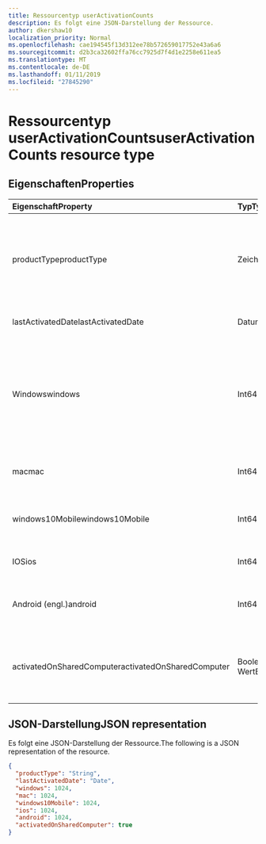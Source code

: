 ```yaml
---
title: Ressourcentyp userActivationCounts
description: Es folgt eine JSON-Darstellung der Ressource.
author: dkershaw10
localization_priority: Normal
ms.openlocfilehash: cae194545f13d312ee78b572659017752e43a6a6
ms.sourcegitcommit: d2b3ca32602ffa76cc7925d7f4d1e2258e611ea5
ms.translationtype: MT
ms.contentlocale: de-DE
ms.lasthandoff: 01/11/2019
ms.locfileid: "27845290"
---
```

# <a name="useractivationcounts-resource-type"></a><span data-ttu-id="96461-103">Ressourcentyp userActivationCounts</span><span class="sxs-lookup"><span data-stu-id="96461-103">userActivationCounts resource type</span></span>

## <a name="properties"></a><span data-ttu-id="96461-104">Eigenschaften</span><span class="sxs-lookup"><span data-stu-id="96461-104">Properties</span></span>

| <span data-ttu-id="96461-105">Eigenschaft</span><span class="sxs-lookup"><span data-stu-id="96461-105">Property</span></span>          | <span data-ttu-id="96461-106">Typ</span><span class="sxs-lookup"><span data-stu-id="96461-106">Type</span></span>   | <span data-ttu-id="96461-107">Beschreibung</span><span class="sxs-lookup"><span data-stu-id="96461-107">Description</span></span>                              |
| :---------------- | :----- | ---------------------------------------- |
| <span data-ttu-id="96461-108">productType</span><span class="sxs-lookup"><span data-stu-id="96461-108">productType</span></span>       | <span data-ttu-id="96461-109">Zeichenfolge</span><span class="sxs-lookup"><span data-stu-id="96461-109">String</span></span> | <span data-ttu-id="96461-110">Produkttyp, beispielsweise "Office 365 ProPlus", "Project-Client" oder "Visio Pro für Office 365".</span><span class="sxs-lookup"><span data-stu-id="96461-110">The product type, such as "Office 365 ProPlus", "Project Client", or "Visio Pro for Office 365".</span></span> |
| <span data-ttu-id="96461-111">lastActivatedDate</span><span class="sxs-lookup"><span data-stu-id="96461-111">lastActivatedDate</span></span> | <span data-ttu-id="96461-112">Datum</span><span class="sxs-lookup"><span data-stu-id="96461-112">Date</span></span>   | <span data-ttu-id="96461-113">Das Datum der neuesten Aktivierung.</span><span class="sxs-lookup"><span data-stu-id="96461-113">The date of the latest activation.</span></span>       |
| <span data-ttu-id="96461-114">Windows</span><span class="sxs-lookup"><span data-stu-id="96461-114">windows</span></span>           | <span data-ttu-id="96461-115">Int64</span><span class="sxs-lookup"><span data-stu-id="96461-115">Int64</span></span>  | <span data-ttu-id="96461-116">Die Anzahl der Aktivierung auf Windows.</span><span class="sxs-lookup"><span data-stu-id="96461-116">The activation count on Windows.</span></span> <span data-ttu-id="96461-117">Dieser Wert schließt alle Aktivierung auf einem beliebigen Windows-Computer.</span><span class="sxs-lookup"><span data-stu-id="96461-117">This number includes every activation on any Windows computer.</span></span> |
| <span data-ttu-id="96461-118">mac</span><span class="sxs-lookup"><span data-stu-id="96461-118">mac</span></span>               | <span data-ttu-id="96461-119">Int64</span><span class="sxs-lookup"><span data-stu-id="96461-119">Int64</span></span>  | <span data-ttu-id="96461-120">Die Anzahl der Aktivierung auf Mac OS.</span><span class="sxs-lookup"><span data-stu-id="96461-120">The activation count on Mac OS.</span></span>          |
| <span data-ttu-id="96461-121">windows10Mobile</span><span class="sxs-lookup"><span data-stu-id="96461-121">windows10Mobile</span></span>   | <span data-ttu-id="96461-122">Int64</span><span class="sxs-lookup"><span data-stu-id="96461-122">Int64</span></span>  | <span data-ttu-id="96461-123">Die Aktivierung zählen auf 10 für Windows mobile.</span><span class="sxs-lookup"><span data-stu-id="96461-123">The activation count on Windows 10 mobile.</span></span> |
| <span data-ttu-id="96461-124">IOS</span><span class="sxs-lookup"><span data-stu-id="96461-124">ios</span></span>               | <span data-ttu-id="96461-125">Int64</span><span class="sxs-lookup"><span data-stu-id="96461-125">Int64</span></span>  | <span data-ttu-id="96461-126">Die Anzahl der Aktivierung auf iOS.</span><span class="sxs-lookup"><span data-stu-id="96461-126">The activation count on iOS.</span></span>             |
| <span data-ttu-id="96461-127">Android (engl.)</span><span class="sxs-lookup"><span data-stu-id="96461-127">android</span></span>           | <span data-ttu-id="96461-128">Int64</span><span class="sxs-lookup"><span data-stu-id="96461-128">Int64</span></span>  | <span data-ttu-id="96461-129">Die Anzahl der Aktivierung auf einer Android-Gerät.</span><span class="sxs-lookup"><span data-stu-id="96461-129">The activation count on an Android device.</span></span>  |
| <span data-ttu-id="96461-130">activatedOnSharedComputer</span><span class="sxs-lookup"><span data-stu-id="96461-130">activatedOnSharedComputer</span></span>   | <span data-ttu-id="96461-131">Boolescher Wert</span><span class="sxs-lookup"><span data-stu-id="96461-131">Boolean</span></span> | <span data-ttu-id="96461-132">True, wenn der Benutzer das Produkt auf einem freigegebenen Computer vor verwendet.</span><span class="sxs-lookup"><span data-stu-id="96461-132">True if the user used the product on a shared computer before.</span></span> |

## <a name="json-representation"></a><span data-ttu-id="96461-133">JSON-Darstellung</span><span class="sxs-lookup"><span data-stu-id="96461-133">JSON representation</span></span>

<span data-ttu-id="96461-134">Es folgt eine JSON-Darstellung der Ressource.</span><span class="sxs-lookup"><span data-stu-id="96461-134">The following is a JSON representation of the resource.</span></span>

<!-- {
  "blockType": "resource",
  "@odata.type": "microsoft.graph.userActivationCounts"
} -->

```json
{
  "productType": "String", 
  "lastActivatedDate": "Date", 
  "windows": 1024, 
  "mac": 1024, 
  "windows10Mobile": 1024, 
  "ios": 1024, 
  "android": 1024,
  "activatedOnSharedComputer": true 
}
```
